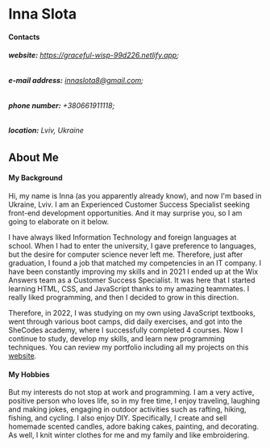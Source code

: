 # Inna Slota

#### Contacts
###### **website:** https://graceful-wisp-99d226.netlify.app; 
###### **e-mail address:** innaslota8@gmail.com;
###### **phone number:** +380661911118;
###### **location:** Lviv, Ukraine

## About Me
#### My Background
Hi, my name is Inna (as you apparently already know), and now I'm based in Ukraine, Lviv. I am an Experienced Customer Success Specialist seeking front-end development opportunities. And it may surprise you, so I am going to elaborate on it below.

I have always liked Information Technology and foreign languages at school. When I had to enter the university, I gave preference to languages, but the desire for computer science never left me. Therefore, just after graduation, I found a job that matched my competencies in an IT company. I have been constantly improving my skills and in 2021 I ended up at the Wix Answers team as a Customer Success Specialist. It was here that I started learning HTML, CSS, and JavaScript thanks to my amazing teammates. I really liked programming, and then I decided to grow in this direction.

Therefore, in 2022, I was studying on my own using JavaScript textbooks, went through various boot camps, did daily exercises, and got into the SheCodes academy, where I successfully completed 4 courses. Now I continue to study, develop my skills, and learn new programming techniques. You can review my portfolio including all my projects on this [website](https://graceful-wisp-99d226.netlify.app/index.html). 

#### My Hobbies
But my interests do not stop at work and programming. I am a very active, positive person who loves life, so in my free time, I enjoy traveling, laughing and making jokes, engaging in outdoor activities such as rafting, hiking, fishing, and cycling. I also enjoy DIY. Specifically, I create and sell homemade scented candles, adore baking cakes, painting, and decorating. As well, I knit winter clothes for me and my family and like embroidering.
